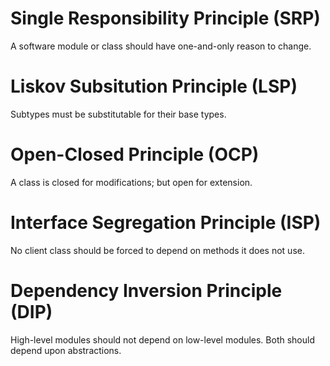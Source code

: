
# **Single Responsibility Principle (SRP)**

A software module or class should have one-and-only reason to change.

# **Liskov Subsitution Principle (LSP)**

Subtypes must be substitutable for their base types.

# **Open-Closed Principle (OCP)**

A class is closed for modifications; but open for extension.

# **Interface Segregation Principle (ISP)**

No client class should be forced to depend on methods it does not use.

# **Dependency Inversion Principle (DIP)**

High-level modules should not depend on low-level modules. Both should depend upon abstractions.
